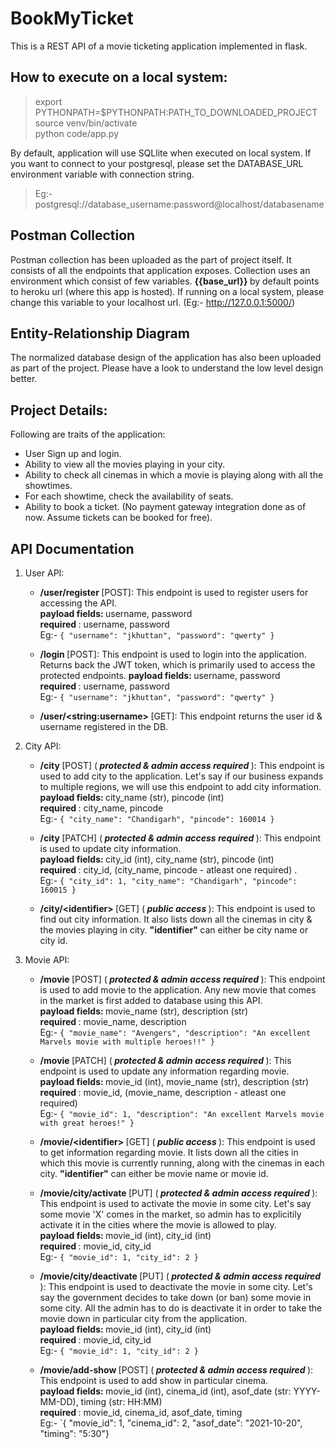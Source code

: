 # BookMyTicket
This is a REST API of a movie ticketing application implemented in flask.

## How to execute on a local system:
> export PYTHONPATH=$PYTHONPATH:PATH_TO_DOWNLOADED_PROJECT  
> source venv/bin/activate  
> python code/app.py 

By default, application will use SQLlite when executed on local system. If you want to connect to your postgresql, please set the DATABASE_URL environment variable with connection string.
> Eg:- postgresql://database_username:password@localhost/databasename

## Postman Collection
Postman collection has been uploaded as the part of project itself. It consists of all the endpoints that application exposes. Collection uses an environment which consist of few variables. <b> {{base_url}} </b> by default points to heroku url (where this app is hosted). If running on a local system, please change this variable to your localhost url. (Eg:- http://127.0.0.1:5000/)

## Entity-Relationship Diagram
The normalized database design of the application has also been uploaded as part of the project. Please have a look to understand the low level design better.

## Project Details:
Following are traits of the application:
- User Sign up and login.
- Ability to view all the movies playing in your city.
- Ability to check all cinemas in which a movie is playing along with all the showtimes.
- For each showtime, check the availability of seats.
- Ability to book a ticket. (No payment gateway integration done as of now. Assume tickets can be booked for free).

## API Documentation
1. User API:
    - <b> /user/register </b> [POST]: This endpoint is used to register users for accessing the API.  
      <b> payload fields: </b> username, password  
      <b> required </b>: username, password     
      Eg:- `{ "username": "jkhuttan", "password": "qwerty" }`  

    - <b> /login </b> [POST]: This endpoint is used to login into the application. Returns back the JWT token, which is primarily used to access the protected endpoints.
      <b> payload fields: </b> username, password  
      <b> required </b>: username, password  
      Eg:- `{ "username": "jkhuttan", "password": "qwerty" }`  

    - <b> /user/\<string:username\> </b> [GET]: This endpoint returns the user id & username registered in the DB. 
  
2. City API:
      - <b> /city </b> [POST] (<i><b> protected & admin access required </b> </i>): This endpoint is used to add city to the application. Let's say if our business expands to multiple regions, we will use this endpoint to add city information.  
        <b> payload fields: </b> city_name (str), pincode (int)  
        <b> required </b>: city_name, pincode  
        Eg:- `{ "city_name": "Chandigarh", "pincode": 160014 }`  
  
      - <b> /city </b> [PATCH] (<i><b> protected & admin access required </b> </i>): This endpoint is used to update city information.  
        <b> payload fields: </b> city_id (int), city_name (str), pincode (int)  
        <b> required </b>: city_id, (city_name, pincode - atleast one required) .  
        Eg:- `{ "city_id": 1, "city_name": "Chandigarh", "pincode": 160015 }`  
    
      - <b> /city/\<identifier\> </b> [GET] (<i><b> public access </b> </i>): This endpoint is used to find out city information. It also lists down all the cinemas in city & the movies playing in city. <b>"identifier" </b> can either be city name or city id.
  
3. Movie API:
      - <b> /movie </b> [POST] (<i><b> protected & admin access required </b> </i>): This endpoint is used to add movie to the application. Any new movie that comes in the market is first added to database using this API.  
        <b> payload fields: </b> movie_name (str), description (str)  
        <b> required </b>: movie_name, description  
        Eg:- `{ "movie_name": "Avengers", "description": "An excellent Marvels movie with multiple heroes!!" }`  
    
     - <b> /movie </b> [PATCH] (<i><b> protected & admin access required </b> </i>): This endpoint is used to update any information regarding movie.  
        <b> payload fields: </b> movie_id (int), movie_name (str), description (str)   
        <b> required </b>: movie_id, (movie_name, description - atleast one required)   
        Eg:- `{ "movie_id": 1, "description": "An excellent Marvels movie with great heroes!" }`  

     - <b> /movie/\<identifier\> </b> [GET] (<i><b> public access </b> </i>): This endpoint is used to get information regarding movie. It lists down all the cities in which this movie is currently running, along with the cinemas in each city. <b>"identifier"</b> can either be movie name or movie id.
    
    - <b> /movie/city/activate </b> [PUT] (<i><b> protected & admin access required </b> </i>): This endpoint is used to activate the movie in some city. Let's say some movie 'X' comes in the market, so admin has to explicitily activate it in the cities where the movie is allowed to play.  
        <b> payload fields: </b> movie_id (int), city_id (int)  
        <b> required </b>: movie_id, city_id  
        Eg:- `{ "movie_id": 1, "city_id": 2 }` 
    
    - <b> /movie/city/deactivate </b> [PUT] (<i><b> protected & admin access required </b> </i>): This endpoint is used to deactivate the movie in some city. Let's say the government decides to take down (or ban) some movie in some city. All the admin has to do is deactivate it in order to take the movie down in particular city from the application.  
        <b> payload fields: </b> movie_id (int), city_id (int)  
        <b> required </b>: movie_id, city_id  
        Eg:- `{ "movie_id": 1, "city_id": 2 }` 
    
    - <b> /movie/add-show </b> [POST] (<i><b> protected & admin access required </b> </i>): This endpoint is used to add show in particular cinema.  
        <b> payload fields: </b> movie_id (int), cinema_id (int), asof_date (str: YYYY-MM-DD), timing (str: HH:MM)  
        <b> required </b>: movie_id, cinema_id, asof_date, timing    
        Eg:- `{ "movie_id": 1, "cinema_id": 2,  "asof_date": "2021-10-20", "timing": "5:30"}

